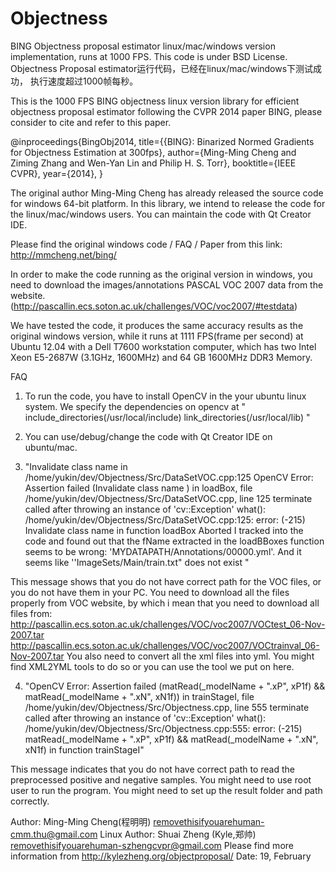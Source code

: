 Objectness
==========
BING Objectness proposal estimator linux/mac/windows version implementation, 
runs at 1000 FPS. This code is under BSD License.
Objectness Proposal estimator运行代码，已经在linux/mac/windows下测试成功，
执行速度超过1000帧每秒。


This is the 1000 FPS BING objectness linux version library for efficient 
objectness proposal estimator following the CVPR 2014 paper BING, please 
consider to cite and refer to this paper.

@inproceedings{BingObj2014,
  title={{BING}: Binarized Normed Gradients for Objectness Estimation at 300fps},
  author={Ming-Ming Cheng and Ziming Zhang and Wen-Yan Lin and Philip H. S. Torr},
  booktitle={IEEE CVPR},
  year={2014},
}

The original author Ming-Ming Cheng has already released the source code for 
windows 64-bit platform. In this library, we intend to release the code for the 
linux/mac/windows users. You can maintain the code with Qt Creator IDE.

Please find the original windows code / FAQ / Paper from this link:
http://mmcheng.net/bing/

In order to make the code running as the original version in windows, you need
to download the images/annotations PASCAL VOC 2007 data from the website.
(http://pascallin.ecs.soton.ac.uk/challenges/VOC/voc2007/#testdata)

We have tested the code, it produces the same accuracy results as the original windows
version, while it runs at 1111 FPS(frame per second) at Ubuntu 12.04 with a Dell T7600 
workstation computer, which has two Intel Xeon E5-2687W (3.1GHz, 1600MHz) and 64 GB 
1600MHz DDR3 Memory.

FAQ
1. To run the code, you have to install OpenCV in the your ubuntu linux system. 
We specify the dependencies on opencv at
"
include_directories(/usr/local/include)
link_directories(/usr/local/lib)
"
2. You can use/debug/change the code with Qt Creator IDE on ubuntu/mac.

3. "Invalidate class name in /home/yukin/dev/Objectness/Src/DataSetVOC.cpp:125 OpenCV Error: Assertion failed (Invalidate class name ) in loadBox, file /home/yukin/dev/Objectness/Src/DataSetVOC.cpp, line 125 terminate called after throwing an instance of 'cv::Exception' what(): /home/yukin/dev/Objectness/Src/DataSetVOC.cpp:125: error: (-215) Invalidate class name
in function loadBox Aborted I tracked into the code and found out that the fName extracted in the loadBBoxes function seems to be wrong: 'MYDATAPATH/Annotations/00000.yml'. And it seems like ''ImageSets/Main/train.txt" does not exist "

This message shows that you do not have correct path for the VOC files, or you do not have them in your PC. You need to download all the files properly from VOC website, by which i mean that you need to download all files from:
http://pascallin.ecs.soton.ac.uk/challenges/VOC/voc2007/VOCtest_06-Nov-2007.tar
http://pascallin.ecs.soton.ac.uk/challenges/VOC/voc2007/VOCtrainval_06-Nov-2007.tar
You also need to convert all the xml files into yml. You might find XML2YML tools to do so or you can use the tool we put on here.

4. "OpenCV Error: Assertion failed (matRead(_modelName + ".xP", xP1f) && matRead(_modelName + ".xN", xN1f)) in trainStageI, file /home/yukin/dev/Objectness/Src/Objectness.cpp, line 555
terminate called after throwing an instance of 'cv::Exception'
what(): /home/yukin/dev/Objectness/Src/Objectness.cpp:555: error: (-215) matRead(_modelName + ".xP", xP1f) && matRead(_modelName + ".xN", xN1f) in function trainStageI"

This message indicates that you do not have correct path to read the preprocessed positive and negative samples. You might need to use root user to run the program. You might need to set up the result folder and path correctly.




Author: Ming-Ming Cheng(程明明) removethisifyouarehuman-cmm.thu@gmail.com
Linux Author: Shuai Zheng (Kyle,郑帅) removethisifyouarehuman-szhengcvpr@gmail.com
Please find more information from http://kylezheng.org/objectproposal/
Date: 19, February 
